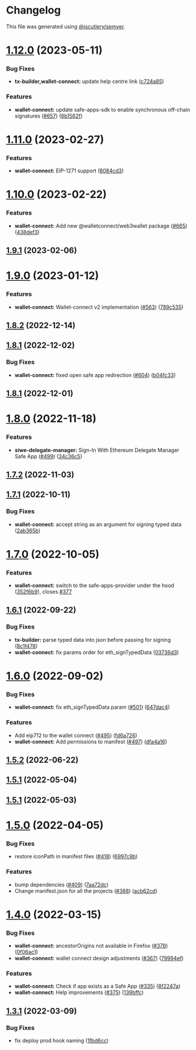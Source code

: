 # Changelog

This file was generated using [@jscutlery/semver](https://github.com/jscutlery/semver).

# [1.12.0](https://github.com/safe-global/safe-react-apps/compare/wallet-connect-1.11.0...wallet-connect-1.12.0) (2023-05-11)


### Bug Fixes

* **tx-builder,wallet-connect:** update help centre link ([c724a85](https://github.com/safe-global/safe-react-apps/commit/c724a8566e81bc895c0fa42213ba6ef98992f9a6))


### Features

* **wallet-connect:** update safe-apps-sdk to enable synchronous off-chain signatures ([#657](https://github.com/safe-global/safe-react-apps/issues/657)) ([6b1562f](https://github.com/safe-global/safe-react-apps/commit/6b1562f59eeaff662c212ee0b71f7df602cf0185))



# [1.11.0](https://github.com/safe-global/safe-react-apps/compare/wallet-connect-1.10.0...wallet-connect-1.11.0) (2023-02-27)


### Features

* **wallet-connect:** EIP-1271 support ([8084cd3](https://github.com/safe-global/safe-react-apps/commit/8084cd36ca19fb740db740d3279774f6e3e1b890))



# [1.10.0](https://github.com/safe-global/safe-react-apps/compare/wallet-connect-1.9.1...wallet-connect-1.10.0) (2023-02-22)


### Features

* **wallet-connect:** Add new @walletconnect/web3wallet package ([#665](https://github.com/safe-global/safe-react-apps/issues/665)) ([438def3](https://github.com/safe-global/safe-react-apps/commit/438def39d8aa00a3fd9808b8a494d647723cfd26))



## [1.9.1](https://github.com/safe-global/safe-react-apps/compare/wallet-connect-1.9.0...wallet-connect-1.9.1) (2023-02-06)



# [1.9.0](https://github.com/safe-global/safe-react-apps/compare/wallet-connect-1.8.2...wallet-connect-1.9.0) (2023-01-12)


### Features

* **wallet-connect:** Wallet-connect v2 implementation ([#563](https://github.com/safe-global/safe-react-apps/issues/563)) ([789c535](https://github.com/safe-global/safe-react-apps/commit/789c5356873e0d53b5972a8ea840f76acfa886f3))



## [1.8.2](https://github.com/safe-global/safe-react-apps/compare/wallet-connect-1.8.1...wallet-connect-1.8.2) (2022-12-14)



## [1.8.1](https://github.com/safe-global/safe-react-apps/compare/wallet-connect-1.8.0...wallet-connect-1.8.1) (2022-12-02)


### Bug Fixes

* **wallet-connect:** fixed open safe app redirection ([#604](https://github.com/safe-global/safe-react-apps/issues/604)) ([b04fc33](https://github.com/safe-global/safe-react-apps/commit/b04fc336a0d64100f7236188961d039b6aca81f6))



## [1.8.1](https://github.com/safe-global/safe-react-apps/compare/wallet-connect-1.8.0...wallet-connect-1.8.1) (2022-12-01)



# [1.8.0](https://github.com/safe-global/safe-react-apps/compare/wallet-connect-1.7.2...wallet-connect-1.8.0) (2022-11-18)


### Features

* **siwe-delegate-manager:** Sign-In With Ethereum Delegate Manager Safe App ([#499](https://github.com/safe-global/safe-react-apps/issues/499)) ([34c36c5](https://github.com/safe-global/safe-react-apps/commit/34c36c580300672c6366ad2d534de0a3b1534058))



## [1.7.2](https://github.com/safe-global/safe-react-apps/compare/wallet-connect-1.7.1...wallet-connect-1.7.2) (2022-11-03)



## [1.7.1](https://github.com/safe-global/safe-react-apps/compare/wallet-connect-1.7.0...wallet-connect-1.7.1) (2022-10-11)


### Bug Fixes

* **wallet-connect:** accept string as an argument for signing typed data ([2ab365b](https://github.com/safe-global/safe-react-apps/commit/2ab365b26ab2f5f0f6c56bffcd476951da350a5e))



# [1.7.0](https://github.com/safe-global/safe-react-apps/compare/wallet-connect-1.6.1...wallet-connect-1.7.0) (2022-10-05)


### Features

* **wallet-connect:** switch to the safe-apps-provider under the hood ([352f6b9](https://github.com/safe-global/safe-react-apps/commit/352f6b96e08c46b2bb7a87aaa7451bfa1315fa4a)), closes [#377](https://github.com/safe-global/safe-react-apps/issues/377)



## [1.6.1](https://github.com/safe-global/safe-react-apps/compare/wallet-connect-1.6.0...wallet-connect-1.6.1) (2022-09-22)


### Bug Fixes

* **tx-builder:** parse typed data into json before passing for signing ([8c1f478](https://github.com/safe-global/safe-react-apps/commit/8c1f47804a0633735d6c811c653299a86c0278b0))
* **wallet-connect:** fix params order for eth_signTypedData ([03736d3](https://github.com/safe-global/safe-react-apps/commit/03736d3cce099045b834d8560b700c0cd634c3c8))



# [1.6.0](https://github.com/safe-global/safe-react-apps/compare/wallet-connect-1.5.2...wallet-connect-1.6.0) (2022-09-02)


### Bug Fixes

* **wallet-connect:** fix eth_signTypedData param ([#501](https://github.com/safe-global/safe-react-apps/issues/501)) ([647dac4](https://github.com/safe-global/safe-react-apps/commit/647dac4b6ce2994ce4bd73000ffd7c9833ff3627))


### Features

* Add eip712 to the wallet connect ([#495](https://github.com/safe-global/safe-react-apps/issues/495)) ([fd6a726](https://github.com/safe-global/safe-react-apps/commit/fd6a726dc00c835cd80aca599dcdb6bd9f3f8ab5))
* **wallet-connect:** Add permissions to manifest ([#497](https://github.com/safe-global/safe-react-apps/issues/497)) ([dfa4a16](https://github.com/safe-global/safe-react-apps/commit/dfa4a168eabf86a7ee5c41ba394f2c75502bf878))



## [1.5.2](https://github.com/safe-global/safe-react-apps/compare/wallet-connect-1.5.1...wallet-connect-1.5.2) (2022-06-22)



## [1.5.1](https://github.com/safe-global/safe-react-apps/compare/wallet-connect-1.5.0...wallet-connect-1.5.1) (2022-05-04)



## [1.5.1](https://github.com/safe-global/safe-react-apps/compare/wallet-connect-1.5.0...wallet-connect-1.5.1) (2022-05-03)



# [1.5.0](https://github.com/gnosis/safe-react-apps/compare/wallet-connect-1.4.0...wallet-connect-1.5.0) (2022-04-05)


### Bug Fixes

* restore iconPath in manifest files ([#418](https://github.com/gnosis/safe-react-apps/issues/418)) ([6997c9b](https://github.com/gnosis/safe-react-apps/commit/6997c9b376719fad6c580e99dd4778b3f7cf2549))


### Features

* bump dependencies ([#409](https://github.com/gnosis/safe-react-apps/issues/409)) ([7aa72dc](https://github.com/gnosis/safe-react-apps/commit/7aa72dc47b69848f5c8e2dc3c3ea6c13f1f74cf8))
* Change manifest.json for all the projects ([#388](https://github.com/gnosis/safe-react-apps/issues/388)) ([acb62cd](https://github.com/gnosis/safe-react-apps/commit/acb62cdb0abb9d3ebdab452217e3ad80cec0c524))



# [1.4.0](https://github.com/gnosis/safe-react-apps/compare/wallet-connect-1.3.1...wallet-connect-1.4.0) (2022-03-15)


### Bug Fixes

* **wallet-connect:** ancestorOrigins not available in Firefox ([#378](https://github.com/gnosis/safe-react-apps/issues/378)) ([0f06ac1](https://github.com/gnosis/safe-react-apps/commit/0f06ac1bf868d7fae8525a3616b46f17d3c4348c))
* **wallet-connect:** wallet connect design adjustments ([#367](https://github.com/gnosis/safe-react-apps/issues/367)) ([79994ef](https://github.com/gnosis/safe-react-apps/commit/79994ef8d2c9be94a1d4c47e6ff6809be6c334cb))


### Features

* **wallet-connect:** Check if app exists as a Safe App ([#335](https://github.com/gnosis/safe-react-apps/issues/335)) ([8f2247a](https://github.com/gnosis/safe-react-apps/commit/8f2247a19162314ad692544b5d2958f0bc92d66a))
* **wallet-connect:** Help improvements ([#375](https://github.com/gnosis/safe-react-apps/issues/375)) ([139bffc](https://github.com/gnosis/safe-react-apps/commit/139bffca7be5427112b8062f38ac00947127e620))



## [1.3.1](https://github.com/gnosis/safe-react-apps/compare/wallet-connect-1.3.0...wallet-connect-1.3.1) (2022-03-09)


### Bug Fixes

* fix deploy prod hook naming ([1fbd6cc](https://github.com/gnosis/safe-react-apps/commit/1fbd6cc92fa49a88c55b278a3e8cdbb71d38600e))
